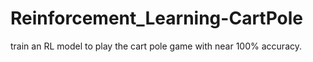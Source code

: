 # Reinforcement_Learning-CartPole
train an RL model to play the cart pole game with near 100% accuracy.
